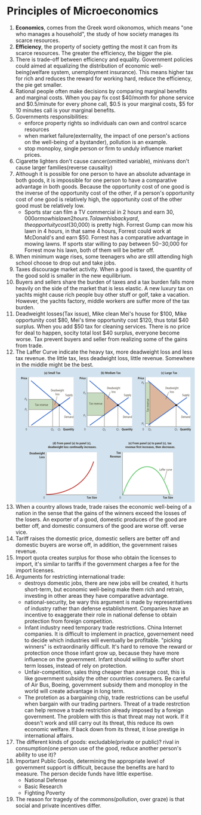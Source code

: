 # Principles of Microeconomics

1. **Economics**, comes from the Greek word oikonomos, which means "one who manages a household", the study of how society manages its scarce resources. 
2. **Efficiency**, the property of society getting the most it can from its scarce resources. The greater the efficiency, the bigger the pie.
3. There is trade-off between efficiency and equality. Government policies could aimed at equalizing the distribution of economic well-being(welfare system, unemployment insurance). This means higher tax for rich and reduces the reward for working hard, reduce the efficiency, the pie get smaller. 
4. Rational people often make decisions by comparing marginal benefits and marginal costs. When you pay fix cost $40/month for phone service and $0.5/minute for every phone call, $0.5 is your marginal costs, $5 for 10 minutes call is your marginal benefits. 
5. Governments responsibilities: 
    - enforce property rights so individuals can own and control scarce resources
    - when market failure(externality, the impact of one person's actions on the well-being of a bystander), pollution is an example. 
    - stop monoploy, single person or firm to unduly influence market prices. 
6. Cigarette lighters don't cause cancer(omitted variable), minivans don't cause larger families(reverse causality)
7. Although it is possible for one person to have an absolute advantage in both goods, it is impossible for one person to have a comparative advantage in both goods. Because the opportunity cost of one good is the inverse of the opportunity cost of the other, if a person's opportunity cost of one good is relatively high, the opportunity cost of the other good must be relatively low. 
      - Sports star can film a TV commercial in 2 hours and earn $30,000 or mow his lawn 2 hours. To lawn his backyard, the opportuity cost($30,000) is pretty high. Forrest Gump can mow his lawn in 4 hours, in that same 4 hours, Forrest could work at McDonald's and earn $50. Forrest has a comparative advantage in mowing lawns. If sports star willing to pay between $50-$30,000 for Forrest mow his lawn, both of them will be better off.  
8. When minimum wage rises, some teenagers who are still attending high school choose to drop out and take jobs. 
9. Taxes discourage market activity. When a good is taxed, the quantity of the good sold is smaller in the new equilibrium. 
10. Buyers and sellers share the burden of taxes and a tax burden falls more heavily on the side of the market that is less elastic. A new luxury tax on yachts might cause rich people buy other stuff or golf, take a vacation. However, the yachts factory, middle workers are suffer more of the tax burden. 
11. Deadweight losses(Tax issue), Mike clean Mei's house for $100, Mike opportunity cost $80, Mei's time opportunity cost $120, thus total $40 surplus. When you add $50 tax for cleaning services. There is no price for deal to happen, socity total lost $40 surplus, everyone become worse. Tax prevent buyers and seller from realizing some of the gains from trade. 
12. The Laffer Curve indicate the heavy tax, more deadweight loss and less tax revenue. the little tax, less deadwight loss, little revenue. Somewhere in the middle might be the best. 
![lafferCurve](lafferCurve.jpeg)
14. When a country allows trade, trade raises the economic well-being of a nation in the sense that the gains of the winners exceed the losses of the losers. An exporter of a good, domestic produces of the good are better off, and domestic consumers of the good are worse off. verse vice. 
15. Tariff raises the domestic price, domestic sellers are better off and domestic buyers are worse off, in addition, the government raises revenue. 
16. Import quota creates surplus for those who obtain the licenses to import, it's similar to tariffs if the government charges a fee for the import licenses. 
17. Arguments for restricting international trade:
    - destroys domestic jobs, there are new jobs will be created, it hurts short-term, but economic well-being make them rich and retrain, investing in other areas they have comparative advantage.
    - national-security, be wary this argument is made by representatives of industry rather than defense establishment. Companies have an incentive to exaggerate their role in national defense to obtain protection from foreign competition. 
    - Infant industry need temporary trade restrictions. China Internet companies. It is difficult to implement in practice, governement need to decide which industries will eventually be profitable. "picking winners" is extraordinarily difficult. It's hard to remove the reward or protection once those infant grow up, because they have more influence on the government. Infant should willing to suffer short term losses, instead of rely on protection.
    - Unfair-competition, sales thing cheaper than average cost, this is like government subsidy the other countries consumers. Be careful of Air Bus, Boeing, government subsidy them and monoploy in the world will create advantage in long term. 
    - The protetion as a bargaining chip, trade restrictions can be useful when bargain with our trading partners. Threat of a trade restrction can help remove a trade restriction already imposed by a foreign government. The problem with this is that threat may not work. If it doesn't work and still carry out its threat, this reduce its own economic welfare. If back down from its threat, it lose prestige in international affairs. 
18. The different kinds of goods: excludable(private or public)? rival in consumption(one person use of the good, reduce another person's ability to use it)?
19. Important Public Goods, determining the appropriate level of government support is difficult, because the benefits are hard to measure. The person decide funds have little expertise.
    - National Defense
    - Basic Research
    - Fighting Poverty
20. The reason for tragedy of the commons(pollution, over graze) is that social and private incentives differ.
    

